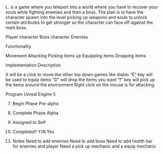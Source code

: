 L. is a game where you teleport into a world where you have to recover your souls while fighting enemies and then a boss. The plan is to have the character spawn into the level picking up weapons and souls to unlock certain attributes to get stronger so the character can face off against the main boss.


Player character
Boss character
Enemies 

Functionality

Movement 
Attacking 
Picking items up
Equipping items 
Dropping  items 

Implementation Description

It will be a click to move like other top down games like diablo 
“E” key will be used to equip items
“D” will drop the items you want 
“f” key will pick up the items around the environment 
Right click on the mouse is for attacking 

Program
Unreal Engine 5

7.	Begin Phase 
Pre-alpha 

8.	Complete Phase
Alpha

9.	Assigned to
Self

10.	Completed? Y/N
Yes

11.	Notes
Need to add enemies
Need to add boss
Need to add health bar for enemies and player 
Need a pick up mechanic and a equip mechanic 

